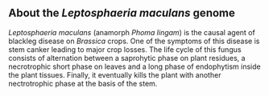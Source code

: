 About the *Leptosphaeria maculans* genome
-----------------------------------------

*Leptosphaeria maculans* (anamorph *Phoma lingam*) is the causal agent
of blackleg disease on *Brassica* crops. One of the symptoms of this
disease is stem canker leading to major crop losses. The life cycle of
this fungus consists of alternation between a saprohytic phase on plant
residues, a necrotrophic short phase on leaves and a long phase of
endophytism inside the plant tissues. Finally, it eventually kills the
plant with another nectrotrophic phase at the basis of the stem.
